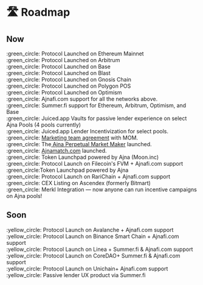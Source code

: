 # 🛣️ Roadmap

## Now

:green\_circle: Protocol Launched on Ethereum Mainnet\
:green\_circle: Protocol Launched on Arbitrum\
:green\_circle: Protocol Launched on Base\
:green\_circle: Protocol Launched on Blast\
:green\_circle: Protocol Launched on Gnosis Chain\
:green\_circle: Protocol Launched on Polygon POS\
:green\_circle: Protocol Launched on Optimism\
:green\_circle: Ajnafi.com support for all the networks above.\
:green\_circle: Summer.fi support for Ethereum, Arbitrum, Optimism, and Base\
:green\_circle: Juiced.app Vaults for passive lender experience on select Ajna Pools (4 pools currently)\
:green\_circle: Juiced.app Lender Incentivization for select pools.\
:green\_circle: [Marketing team agreement](https://forum.ajna.finance/t/mom-grant-proposal/148) with MOM.\
:green\_circle: The[ Ajna Perpetual Market Maker](https://forum.ajna.finance/t/the-ajna-perpetual-market-maker/162) launched.\
:green\_circle: [Ajnamatch.com](https://ajnamatch.com) launched.\
:green\_circle: Token Launchpad powered by Ajna (Moon.inc)\
:green\_circle: Protocol Launch on Filecoin's FVM + Ajnafi.com support\
:green\_circle:Token Launchpad powered by Ajna\
:green\_circle: Protocol Launch on RariChain + Ajnafi.com support\
:green\_circle: CEX Listing on Ascendex (formerly Bitmart)\
:green\_circle: Merkl Integration — now anyone can run incentive campaigns on Ajna pools!

## Soon

:yellow\_circle: Protocol Launch on Avalanche + Ajnafi.com support\
:yellow\_circle: Protocol Launch on Binance Smart Chain + Ajnafi.com support\
:yellow\_circle: Protocol Launch on Linea + Summer.fi & Ajnafi.com support\
:yellow\_circle: Protocol Launch on CoreDAO+ Summer.fi & Ajnafi.com support\
:yellow\_circle: Protocol Launch on Unichain+ Ajnafi.com support\
:yellow\_circle: Passive lender UX product via Summer.fi
